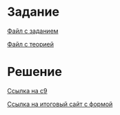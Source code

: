 # Задание

[Файл с заданием](https://moodle.herzen.spb.ru/pluginfile.php/228177/mod_resource/content/1/lrfiles.pdf)

[Файл с теорией](https://moodle.herzen.spb.ru/pluginfile.php/228175/mod_resource/content/1/files.pdf)

# Решение

[Ссылка на c9](https://ide.c9.io/gossoudarev/php-study1)

[Ссылка на итоговый сайт с формой](https://php-study1-gossoudarev.c9users.io/students/PopovNikita/logger/index.php)
